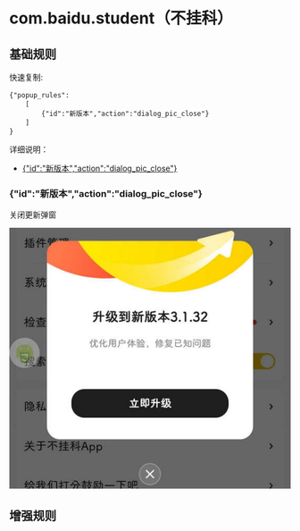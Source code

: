 # com.baidu.student（不挂科）

## 基础规则

快速复制:
```
{"popup_rules":
    [
        {"id":"新版本","action":"dialog_pic_close"}
    ]
}
```
详细说明：
- [{"id":"新版本","action":"dialog_pic_close"}](#id新版本actiondialog_pic_close)

### {"id":"新版本","action":"dialog_pic_close"}
关闭更新弹窗

![](./assets/更新弹窗.jpg)


## 增强规则
